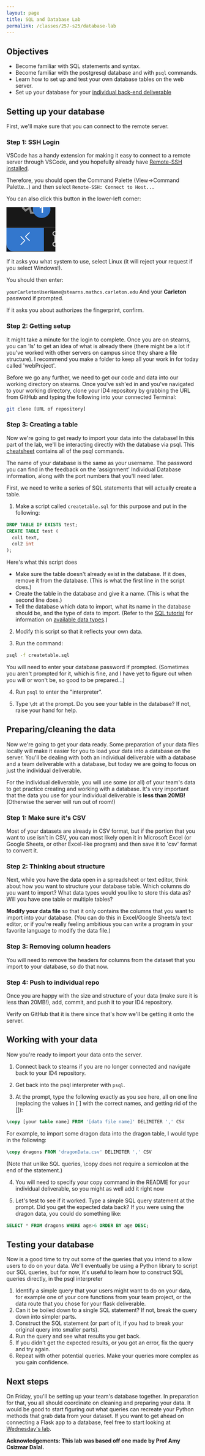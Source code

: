 ```yaml
---
layout: page
title: SQL and Database Lab
permalink: /classes/257-s25/database-lab
---
```


## Objectives
* Become familiar with SQL statements and syntax.
* Become familiar with the postgresql database and with `psql` commands.
* Learn how to set up and test your own database tables on the web server.
* Set up your database for your [individual back-end deliverable](project-3-ind)


## Setting up your database
First, we'll make sure that you can connect to the remote server.

### Step 1: SSH Login
VSCode has a handy extension for making it easy to connect to a remote server through VSCode, and you hopefully already have [Remote-SSH installed](https://code.visualstudio.com/docs/remote/ssh). 

Therefore, you should open the Command Palette (View->Command Palette...) and then select `Remote-SSH: Connect to Host...`

You can also click this button in the lower-left corner:

![Button with > < icons](/classes/257-s25/RemoteButton.png)

If it asks you what system to use, select Linux (it will reject your request if you select Windows!). 

You should then enter:

`yourCarletonUserName@stearns.mathcs.carleton.edu`
And your **Carleton** password if prompted.

If it asks you about authorizes the fingerprint, confirm.

### Step 2: Getting setup
It might take a minute for the login to complete. Once you are on stearns, you can 'ls' to get an idea of what is already there (there might be a lot if you've worked with other servers on campus since they share a file structure). I recommend you make a folder to keep all your work in for today called 'webProject'.

Before we go any further, we need to get our code and data into our working directory on stearns. Once you've ssh'ed in and you've navigated to your working directory, clone your ID4 repository by grabbing the URL from GitHub and typing the following into your connected Terminal: 

```bash
git clone [URL of repository]
```

### Step 3: Creating a table
Now we're going to get ready to import your data into the database! In this part of the lab, we'll be interacting directly with the database via psql. This [cheatsheet](https://www.postgresonline.com/downloads/special_feature/postgresql83_psql_cheatsheet.pdf) contains all of the psql commands. 

The name of your database is the same as your username. The password you can find in the feedback on the 'assignment' Individual Database information, along with the port numbers that you'll need later.

First, we need to write a series of SQL statements that will actually create a table. 

1. Make a script called `createtable.sql` for this purpose and put in the following:
```sql
DROP TABLE IF EXISTS test;
CREATE TABLE test (
  col1 text,
  col2 int
);
```

Here's what this script does

* Make sure the table doesn't already exist in the database. If it does, remove it from the database. (This is what the first line in the script does.)
* Create the table in the database and give it a name. (This is what the second line does.)
* Tell the database which data to import, what its name in the database should be, and the type of data to import. (Refer to the [SQL tutorial](http://www.w3schools.com/sql/default.asp) for information on [available data types](http://www.w3schools.com/sql/sql_datatypes_general.asp).)


2. Modify this script so that it reflects your own data. 

3. Run the command:
```bash
psql -f createtable.sql
```
You will need to enter your database password if prompted. (Sometimes you aren't prompted for it, which is fine, and I have yet to figure out when you will or won't be, so good to be prepared...)

4. Run `psql` to enter the "interpreter".

5. Type `\dt` at the prompt. Do you see your table in the database? If not, raise your hand for help.

## Preparing/cleaning the data
Now we're going to get your data ready. Some preparation of your data files locally will make it easier for you to load your data into a database on the server. You'll be dealing with both an individual deliverable with a database and a team deliverable with a database, but today we are going to focus on just the individual deliverable.

For the individual deliverable, you will use some (or all) of your team's data to get practice creating and working with a database. It's very important that the data you use for your individual deliverable is **less than 20MB!** (Otherwise the server will run out of room!)

### Step 1: Make sure it's CSV
Most of your datasets are already in CSV format, but if the portion that you want to use isn't in CSV, you can most likely open it in Microsoft Excel (or Google Sheets, or other Excel-like program) and then save it to 'csv' format to convert it.

### Step 2: Thinking about structure
Next, while you have the data open in a spreadsheet or text editor, think about how you want to structure your database table. Which columns do you want to import? What data types would you like to store this data as? Will you have one table or multiple tables? 

**Modify your data file** so that it only contains the columns that you want to import into your database. (You can do this in Excel/Google Sheets/a text editor, or if you're really feeling ambitious you can write a program in your favorite language to modify the data file.)

### Step 3: Removing column headers
You will need to remove the headers for columns from the dataset that you import to your database, so do that now.

### Step 4: Push to individual repo
Once you are happy with the size and structure of your data (make sure it is less than 20MB!), add, commit, and push it to your ID4 repository.

Verify on GitHub that it is there since that's how we'll be getting it onto the server.


## Working with your data
Now you're ready to import your data onto the server. 

1. Connect back to stearns if you are no longer connected and navigate back to your ID4 repository.

2. Get back into the psql interpreter with `psql`.

3. At the prompt, type the following exactly as you see here, all on one line (replacing the values in [ ] with the correct names, and getting rid of the []):
```sql
\copy [your table name] FROM '[data file name]' DELIMITER ',' CSV 
```

For example, to import some dragon data into the dragon table, I would type in the following:
```sql 
\copy dragons FROM 'dragonData.csv' DELIMITER ',' CSV
```

(Note that unlike SQL queries, \copy does not require a semicolon at the end of the statement.)

4. You will need to specify your copy command in the README for your individual deliverable, so you might as well add it right now

5. Let's test to see if it worked. Type a simple SQL query statement at the prompt. Did you get the expected data back? If you were using the dragon data, you could do something like:
```sql
SELECT * FROM dragons WHERE age>6 ORDER BY age DESC;
```

## Testing your database
Now is a good time to try out some of the queries that you intend to allow users to do on your data. We'll eventually be using a Python library to script our SQL queries, but for now, it's useful to learn how to construct SQL queries directly, in the psql interpreter

1. Identify a simple query that your users might want to do on your data, for example one of your core functions from your team project, or the data route that you chose for your flask deliverable.
2. Can it be boiled down to a single SQL statement? If not, break the query down into simpler parts.
3. Construct the SQL statement (or part of it, if you had to break your original query into smaller parts).
4. Run the query and see what results you get back.
5. If you didn't get the expected results, or you got an error, fix the query and try again.
6. Repeat with other potential queries. Make your queries more complex as you gain confidence.

## Next steps
On Friday, you'll be setting up your team's database together. In preparation for that, you all should coordinate on cleaning and preparing your data. It would be good to start figuring out what queries can recreate your Python methods that grab data from your dataset. If you want to get ahead on connecting a Flask app to a database, feel free to start looking at [Wednesday's lab](psycopg2).


**Acknowledgements: This lab was based off one made by Prof Amy Csizmar Dalal.**